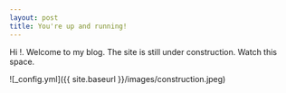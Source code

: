 ```yaml
---
layout: post
title: You're up and running!
---
```


Hi !. Welcome to my blog. The site is still under construction. Watch this space.

![_config.yml]({{ site.baseurl }}/images/construction.jpeg)
